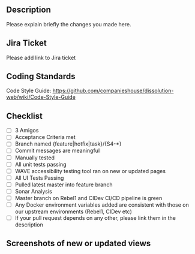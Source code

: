 ## Description

Please explain briefly the changes you made here.

## Jira Ticket

Please add link to Jira ticket

## Coding Standards

Code Style Guide: https://github.com/companieshouse/dissolution-web/wiki/Code-Style-Guide

## Checklist

- [ ] 3 Amigos
- [ ] Acceptance Criteria met
- [ ] Branch named {feature|hotfix|task}/{S4-*}
- [ ] Commit messages are meaningful
- [ ] Manually tested
- [ ] All unit tests passing
- [ ] WAVE accessibility testing tool ran on new or updated pages
- [ ] All UI Tests Passing
- [ ] Pulled latest master into feature branch
- [ ] Sonar Analysis
- [ ] Master branch on Rebel1 and CIDev CI/CD pipeline is green
- [ ] Any Docker environment variables added are consistent with those on our upstream environments (Rebel1, CIDev etc)
- [ ] If your pull request depends on any other, please link them in the description

## Screenshots of new or updated views
